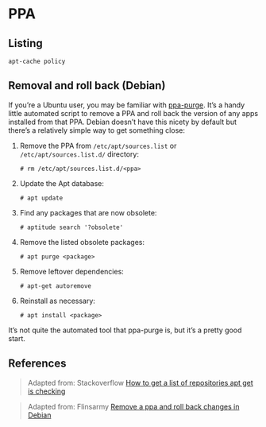 # PPA

## Listing

```
apt-cache policy
```

## Removal and roll back (Debian)

If you’re a Ubuntu user, you may be familiar with [ppa-purge][2]. It’s a handy little automated script to remove a PPA and roll back the version of any apps installed from that PPA. Debian doesn’t have this nicety by default but there’s a relatively simple way to get something close:

1. Remove the PPA from `/etc/apt/sources.list` or `/etc/apt/sources.list.d/` directory:

	```
	# rm /etc/apt/sources.list.d/<ppa>
	```

2. Update the Apt database:

	```
	# apt update
	```

3. Find any packages that are now obsolete:

	```
	# aptitude search '?obsolete'
	```

4. Remove the listed obsolete packages:

	```
	# apt purge <package>
	```

5. Remove leftover dependencies:

	```
	# apt-get autoremove
	```

6. Reinstall as necessary:

	```
	# apt install <package>
	```

It’s not quite the automated tool that ppa-purge is, but it’s a pretty good start.

## References

> Adapted from: Stackoverflow
> [How to get a list of repositories apt get is checking][1]

> Adapted from: Flinsarmy
> [Remove a ppa and roll back changes in Debian][3]

<!-- REFERENCES -->

[1]:https://stackoverflow.com/questions/8647454/how-to-get-a-list-of-repositories-apt-get-is-checking
[2]:https://askubuntu.com/questions/307/how-can-ppas-be-removed
[3]:https://www.flynsarmy.com/2012/05/remove-a-ppa-and-roll-back-changes-in-debian/
